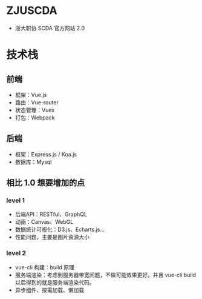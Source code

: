 # ZJUSCDA
- 浙大职协 SCDA 官方网站 2.0

# 技术栈
## 前端
- 框架：Vue.js
- 路由：Vue-router
- 状态管理：Vuex
- 打包：Webpack

## 后端
- 框架：Express.js / Koa.js
- 数据库：Mysql

## 相比 1.0 想要增加的点
### level 1
- 后端API：RESTful、GraphQL
- 动画：Canvas、WebGL
- 数据统计可视化：D3.js、Echarts.js...
- 性能问题，主要是图片资源大小

### level 2
- vue-cli 构建：build 原理
- 服务端渲染：考虑到服务器带宽问题，不做可能效果更好。并且 vue-cli build 以后得到的就是服务端渲染代码。
- 异步组件、按需加载、懒加载